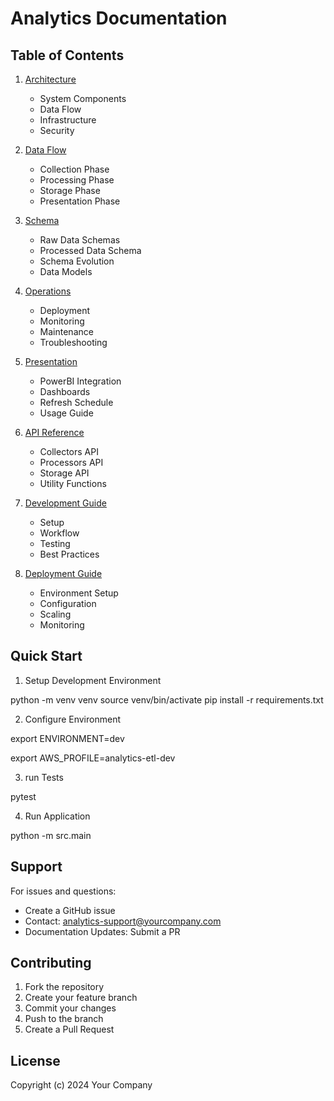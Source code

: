 # Analytics Documentation

## Table of Contents

1. [Architecture](architecture.md)
   - System Components
   - Data Flow
   - Infrastructure
   - Security

2. [Data Flow](data_flow.md)
   - Collection Phase
   - Processing Phase
   - Storage Phase
   - Presentation Phase

3. [Schema](schema.md)
   - Raw Data Schemas
   - Processed Data Schema
   - Schema Evolution
   - Data Models

4. [Operations](operations.md)
   - Deployment
   - Monitoring
   - Maintenance
   - Troubleshooting

5. [Presentation](presentation.md)
   - PowerBI Integration
   - Dashboards
   - Refresh Schedule
   - Usage Guide

6. [API Reference](api.md)
   - Collectors API
   - Processors API
   - Storage API
   - Utility Functions

7. [Development Guide](development.md)
   - Setup
   - Workflow
   - Testing
   - Best Practices

8. [Deployment Guide](deployment.md)
   - Environment Setup
   - Configuration
   - Scaling
   - Monitoring

## Quick Start

1. Setup Development Environment

python -m venv venv
source venv/bin/activate
pip install -r requirements.txt


2. Configure Environment


export ENVIRONMENT=dev

export AWS_PROFILE=analytics-etl-dev

3. run Tests


pytest


4. Run Application


python -m src.main


## Support

For issues and questions:
- Create a GitHub issue
- Contact: analytics-support@yourcompany.com
- Documentation Updates: Submit a PR

## Contributing

1. Fork the repository
2. Create your feature branch
3. Commit your changes
4. Push to the branch
5. Create a Pull Request

## License

Copyright (c) 2024 Your Company
